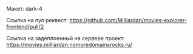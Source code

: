 Макет: dark-4

Ссылка на пул реквест: https://github.com/Milliardan/movies-explorer-frontend/pull/2


Ссылка на задеплоенный на сервере проект: https://movies.milliardan.nomoredomainsrocks.ru/